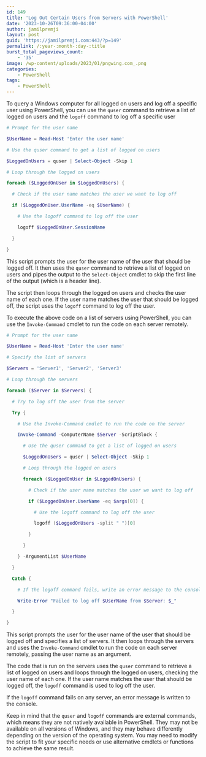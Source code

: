 ```yaml
---
id: 149
title: 'Log Out Certain Users from Servers with PowerShell'
date: '2023-10-26T09:36:00-04:00'
author: jamilpremji
layout: post
guid: 'https://jamilpremji.com:443/?p=149'
permalink: /:year-:month-:day-:title
burst_total_pageviews_count:
    - '35'
image: /wp-content/uploads/2023/01/pngwing.com_.png
categories:
    - PowerShell
tags:
    - PowerShell
---
```


To query a Windows computer for all logged on users and log off a specific user using PowerShell, you can use the `quser` command to retrieve a list of logged on users and the `logoff` command to log off a specific user

```powershell
# Prompt for the user name

$UserName = Read-Host 'Enter the user name'

# Use the quser command to get a list of logged on users

$LoggedOnUsers = quser | Select-Object -Skip 1

# Loop through the logged on users

foreach ($LoggedOnUser in $LoggedOnUsers) {

  # Check if the user name matches the user we want to log off

  if ($LoggedOnUser.UserName -eq $UserName) {

    # Use the logoff command to log off the user

    logoff $LoggedOnUser.SessionName

  }

}
```

This script prompts the user for the user name of the user that should be logged off. It then uses the `quser` command to retrieve a list of logged on users and pipes the output to the `Select-Object` cmdlet to skip the first line of the output (which is a header line).

The script then loops through the logged on users and checks the user name of each one. If the user name matches the user that should be logged off, the script uses the `logoff` command to log off the user.

To execute the above code on a list of servers using PowerShell, you can use the `Invoke-Command` cmdlet to run the code on each server remotely.

```powershell
# Prompt for the user name

$UserName = Read-Host 'Enter the user name'

# Specify the list of servers

$Servers = 'Server1', 'Server2', 'Server3'

# Loop through the servers

foreach ($Server in $Servers) {

  # Try to log off the user from the server

  Try {

    # Use the Invoke-Command cmdlet to run the code on the server

    Invoke-Command -ComputerName $Server -ScriptBlock {

      # Use the quser command to get a list of logged on users

      $LoggedOnUsers = quser | Select-Object -Skip 1

      # Loop through the logged on users

      foreach ($LoggedOnUser in $LoggedOnUsers) {

        # Check if the user name matches the user we want to log off

        if ($LoggedOnUser.UserName -eq $args[0]) {

          # Use the logoff command to log off the user

          logoff ($LoggedOnUsers -split " ")[0]

        }

      }

    } -ArgumentList $UserName

  }

  Catch {

    # If the logoff command fails, write an error message to the console

    Write-Error "Failed to log off $UserName from $Server: $_"

  }

}
```

This script prompts the user for the user name of the user that should be logged off and specifies a list of servers. It then loops through the servers and uses the `Invoke-Command` cmdlet to run the code on each server remotely, passing the user name as an argument.

The code that is run on the servers uses the `quser` command to retrieve a list of logged on users and loops through the logged on users, checking the user name of each one. If the user name matches the user that should be logged off, the `logoff` command is used to log off the user.

If the `logoff` command fails on any server, an error message is written to the console.

Keep in mind that the `quser` and `logoff` commands are external commands, which means they are not natively available in PowerShell. They may not be available on all versions of Windows, and they may behave differently depending on the version of the operating system. You may need to modify the script to fit your specific needs or use alternative cmdlets or functions to achieve the same result.
